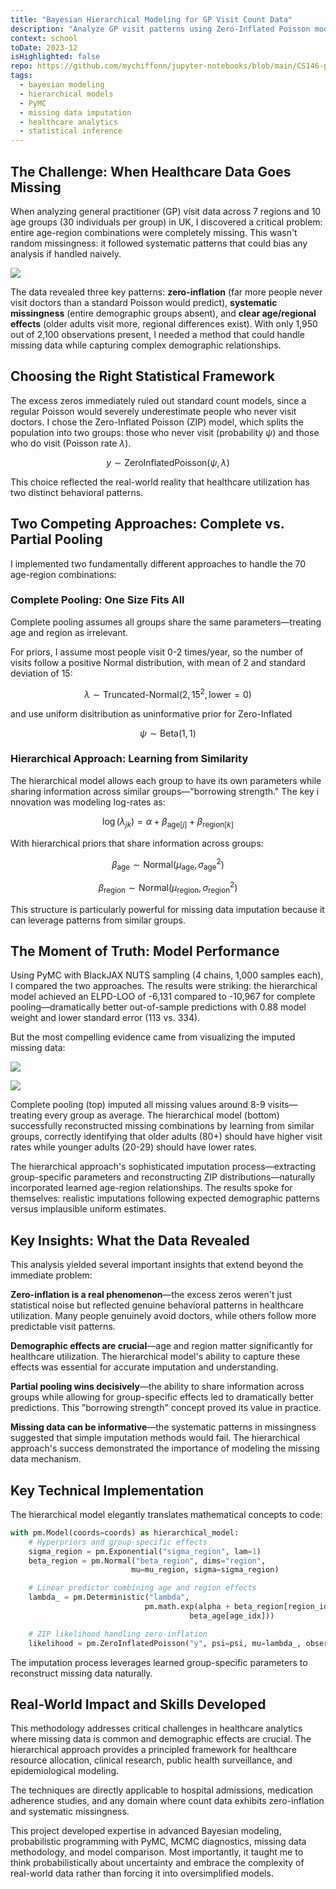 ```yaml
---
title: "Bayesian Hierarchical Modeling for GP Visit Count Data"
description: "Analyze GP visit patterns using Zero-Inflated Poisson models with complete and partial pooling, with Bayesian inference and data imputation."
context: school
toDate: 2023-12
isHighlighted: false
repo: https://github.com/mychiffonn/jupyter-notebooks/blob/main/CS146-project-2.ipynb
tags:
  - bayesian modeling
  - hierarchical models
  - PyMC
  - missing data imputation
  - healthcare analytics
  - statistical inference
---
```


## The Challenge: When Healthcare Data Goes Missing

When analyzing general practitioner (GP) visit data across 7 regions and 10 age groups (30 individuals per group) in UK, I discovered a critical problem: entire age-region combinations were completely missing. This wasn't random missingness: it followed systematic patterns that could bias any analysis if handled naively.

![](2024-bayesian-data.png)

The data revealed three key patterns: **zero-inflation** (far more people never visit doctors than a standard Poisson would predict), **systematic missingness** (entire demographic groups absent), and **clear age/regional effects** (older adults visit more, regional differences exist). With only 1,950 out of 2,100 observations present, I needed a method that could handle missing data while capturing complex demographic relationships.

## Choosing the Right Statistical Framework

The excess zeros immediately ruled out standard count models, since a regular Poisson would severely underestimate people who never visit doctors. I chose the Zero-Inflated Poisson (ZIP) model, which splits the population into two groups: those who never visit (probability $\psi$) and those who do visit (Poisson rate $\lambda$).

$$
y \sim \text{ZeroInflatedPoisson}(\psi, \lambda)
$$

This choice reflected the real-world reality that healthcare utilization has two distinct behavioral patterns.

## Two Competing Approaches: Complete vs. Partial Pooling

I implemented two fundamentally different approaches to handle the 70 age-region combinations:

### Complete Pooling: One Size Fits All

Complete pooling assumes all groups share the same parameters—treating age and region as irrelevant.

For priors, I assume most people visit 0-2 times/year, so the number of visits follow a positive Normal distribution, with mean of 2 and standard deviation of 15:

$$
\lambda \sim \text{Truncated-Normal}(2, 15^2, \text{lower}=0)
$$

and use uniform disitribution as uninformative prior for Zero-Inflated

$$
\psi \sim \text{Beta}(1,1)
$$

### Hierarchical Approach: Learning from Similarity

The hierarchical model allows each group to have its own parameters while sharing information across similar groups—"borrowing strength." The key i nnovation was modeling log-rates as:

$$
\log(\lambda_{jk}) = \alpha + \beta_{\text{age}[j]} + \beta_{\text{region}[k]}
$$

With hierarchical priors that share information across groups:

$$
\beta_{\text{age}} \sim \text{Normal}(\mu_{\text{age}}, \sigma_{\text{age}}^2)
$$

$$
\beta_{\text{region}} \sim \text{Normal}(\mu_{\text{region}}, \sigma_{\text{region}}^2)
$$

This structure is particularly powerful for missing data imputation because it can leverage patterns from similar groups.

## The Moment of Truth: Model Performance

Using PyMC with BlackJAX NUTS sampling (4 chains, 1,000 samples each), I compared the two approaches. The results were striking: the hierarchical model achieved an ELPD-LOO of -6,131 compared to -10,967 for complete pooling—dramatically better out-of-sample predictions with 0.88 model weight and lower standard error (113 vs. 334).

But the most compelling evidence came from visualizing the imputed missing data:

![](2024-bayesian-complete-pooling.png)

![](2024-bayesian-hierarchical-model.png)

Complete pooling (top) imputed all missing values around 8-9 visits—treating every group as average. The hierarchical model (bottom) successfully reconstructed missing combinations by learning from similar groups, correctly identifying that older adults (80+) should have higher visit rates while younger adults (20-29) should have lower rates.

The hierarchical approach's sophisticated imputation process—extracting group-specific parameters and reconstructing ZIP distributions—naturally incorporated learned age-region relationships. The results spoke for themselves: realistic imputations following expected demographic patterns versus implausible uniform estimates.

## Key Insights: What the Data Revealed

This analysis yielded several important insights that extend beyond the immediate problem:

**Zero-inflation is a real phenomenon**—the excess zeros weren't just statistical noise but reflected genuine behavioral patterns in healthcare utilization. Many people genuinely avoid doctors, while others follow more predictable visit patterns.

**Demographic effects are crucial**—age and region matter significantly for healthcare utilization. The hierarchical model's ability to capture these effects was essential for accurate imputation and understanding.

**Partial pooling wins decisively**—the ability to share information across groups while allowing for group-specific effects led to dramatically better predictions. This "borrowing strength" concept proved its value in practice.

**Missing data can be informative**—the systematic patterns in missingness suggested that simple imputation methods would fail. The hierarchical approach's success demonstrated the importance of modeling the missing data mechanism.

## Key Technical Implementation

The hierarchical model elegantly translates mathematical concepts to code:

```python
with pm.Model(coords=coords) as hierarchical_model:
    # Hyperpriors and group-specific effects
    sigma_region = pm.Exponential("sigma_region", lam=1)
    beta_region = pm.Normal("beta_region", dims="region",
                           mu=mu_region, sigma=sigma_region)

    # Linear predictor combining age and region effects
    lambda_ = pm.Deterministic("lambda",
                              pm.math.exp(alpha + beta_region[region_idx] +
                                        beta_age[age_idx]))

    # ZIP likelihood handling zero-inflation
    likelihood = pm.ZeroInflatedPoisson("y", psi=psi, mu=lambda_, observed=counts)
```

The imputation process leverages learned group-specific parameters to reconstruct missing data naturally.

## Real-World Impact and Skills Developed

This methodology addresses critical challenges in healthcare analytics where missing data is common and demographic effects are crucial. The hierarchical approach provides a principled framework for healthcare resource allocation, clinical research, public health surveillance, and epidemiological modeling.

The techniques are directly applicable to hospital admissions, medication adherence studies, and any domain where count data exhibits zero-inflation and systematic missingness.

This project developed expertise in advanced Bayesian modeling, probabilistic programming with PyMC, MCMC diagnostics, missing data methodology, and model comparison. Most importantly, it taught me to think probabilistically about uncertainty and embrace the complexity of real-world data rather than forcing it into oversimplified models.
